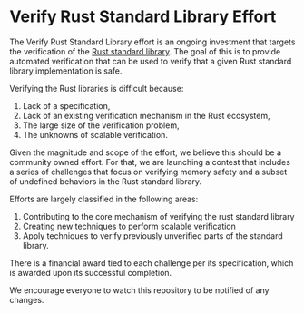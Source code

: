 # Verify Rust Standard Library Effort

The Verify Rust Standard Library effort is an ongoing investment that
targets the verification of the [Rust standard
library](https://doc.rust-lang.org/std/). The goal of this is
to provide automated verification that can be used to verify that a
given Rust standard library implementation is safe.

Verifying the Rust libraries is difficult because:
1. Lack of a specification,
2. Lack of an existing verification mechanism in the Rust ecosystem,
3. The large size of the verification problem,
4. The unknowns of scalable verification.

Given the magnitude and scope of the effort, we believe this should be a community owned effort.
For that, we are launching a contest that includes a series of challenges that focus on verifying
memory safety and a subset of undefined behaviors in the Rust standard library.

Efforts are largely classified in the following areas:

1. Contributing to the core mechanism of verifying the rust standard library
2. Creating new techniques to perform scalable verification
3. Apply techniques to verify previously unverified parts of the standard library.

There is a financial award tied to each challenge per its specification, which is awarded upon its successful completion.

We encourage everyone to watch this repository to be notified of any changes.
